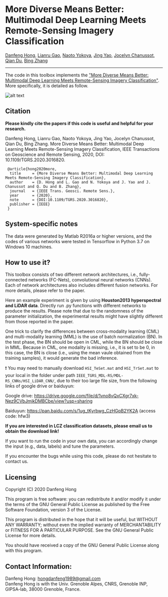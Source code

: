 # More Diverse Means Better: Multimodal Deep Learning Meets Remote-Sensing Imagery Classification

[Danfeng Hong](https://sites.google.com/view/danfeng-hong), [Lianru Gao](https://scholar.google.com/citations?hl=en&user=f6OnhtcAAAAJ), [Naoto Yokoya](https://naotoyokoya.com/), [Jing Yao](https://scholar.google.com/citations?user=1SHd5ygAAAAJ&hl=en), [Jocelyn Chanussot](http://jocelyn-chanussot.net/), [Qian Du](https://scholar.google.com/citations?user=0OdKQoQAAAAJ&hl=en), [Bing Zhang](http://english.radi.cas.cn/Education/PhDS/201401/t20140109_115415.html)

___________

The code in this toolbox implements the ["More Diverse Means Better: Multimodal Deep Learning Meets Remote-Sensing Imagery Classification"](https://ieeexplore.ieee.org/document/9174822). More specifically, it is detailed as follow.

![alt text](./Motivation.png)


Citation
---------------------

**Please kindly cite the papers if this code is useful and helpful for your research.**

Danfeng Hong, Lianru Gao, Naoto Yokoya, Jing Yao, Jocelyn Chanussot, Qian Du, Bing Zhang. More Diverse Means Better: Multimodal Deep Learning Meets Remote-Sensing Imagery Classification, IEEE Transactions on Geoscience and Remote Sensing, 2020, DOI: 10.1109/TGRS.2020.3016820. 

     @article{hong2020more,
      title     = {More Diverse Means Better: Multimodal Deep Learning Meets Remote-Sensing Imagery Classification},
      author    = {D. Hong and L. Gao and N. Yokoya and J. Yao and J. Chanussot and Q. Du and B. Zhang},
      journal   = {IEEE Trans. Geosci. Remote Sens.}, 
      year      = {2020},
      note      = {DOI:10.1109/TGRS.2020.3016820},
      publisher = {IEEE}
     }

System-specific notes
---------------------
The data were generated by Matlab R2016a or higher versions, and the codes of various networks were tested in Tensorflow in Python 3.7 on Windows 10 machines.

How to use it?
---------------------
This toolbox consists of two different network architectures, i.e., fully-connected networks (FC-Nets), convolutional neural networks (CNNs). Each of network architectures also includes different fusion networks. For more details, please refer to the paper.

Here an example experiment is given by using **Houston2013 hyperspectral and LiDAR data**. Directly run .py functions with different networks to produce the results. Please note that due to the randomness of the parameter initialization, the experimental results might have slightly different from those reported in the paper.

One trick to clarify the differences between cross-modality learning (CML) and multi-modality learning (MML) is the use of batch normalization (BN). In the test phase, the BN should be open in CML, while the BN should be close in MML. Because in CML, one modality is missing, i.e., it is set to be 0, in this case, the BN is close (i.e., using the mean vaule obtained from the training samples), it would generate the bad inference.

:exclamation: You may need to manually download `HSI_TeSet.mat` and `HSI_TrSet.mat` to your local in the folder under path `IEEE_TGRS_MDL-RS/MDL-RS_CNNs/HSI_LiDAR_CNN/`, due to their too large file size, from the following links of google drive or baiduyun:

Google drive: https://drive.google.com/file/d/1vno8vQxCXgr7xk-Nez9CVbJmjkDMBCbe/view?usp=sharing

Baiduyun: https://pan.baidu.com/s/1ug_tKyrbwg_CzHGpB2YK2A (access code: hfw3)


**If you are interested in LCZ classification datasets, please email us to obtain the download link!**

If you want to run the code in your own data, you can accordingly change the input (e.g., data, labels) and tune the parameters.

If you encounter the bugs while using this code, please do not hesitate to contact us.

Licensing
---------

Copyright (C) 2020 Danfeng Hong

This program is free software: you can redistribute it and/or modify it under the terms of the GNU General Public License as published by the Free Software Foundation, version 3 of the License.

This program is distributed in the hope that it will be useful, but WITHOUT ANY WARRANTY; without even the implied warranty of MERCHANTABILITY or FITNESS FOR A PARTICULAR PURPOSE. See the GNU General Public License for more details.

You should have received a copy of the GNU General Public License along with this program.

Contact Information:
--------------------

Danfeng Hong: hongdanfeng1989@gmail.com<br>
Danfeng Hong is with the Univ. Grenoble Alpes, CNRS, Grenoble INP, GIPSA-lab, 38000 Grenoble, France.
